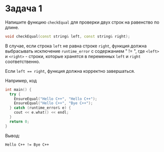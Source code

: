 # Задача 1
Напишите функцию `checkEqual` для проверки двух строк на равенство по длине.
```cpp
void checkEqual(const string& left, const string& right);
```

В случае, если строка `left` не равна строке `right`, функция должна выбрасывать исключение `runtime_error` с содержанием "<left> != <right>", где `<left>` и `<right>` - строки, которые хранятся в переменных `left` и `right` соответственно.

Если `left == right`, функция должна корректно завершаться.

Например, код
```cpp
int main() {
  try {
    EnsureEqual("Hello C++", "Hello C++");
    EnsureEqual("Hello C++", "Bye C++");
  } catch (runtime_error& e) {
    cout << e.what() << endl;
  }
  return 0;
}
```
Вывод:
```sh
Hello C++ != Bye C++
```
